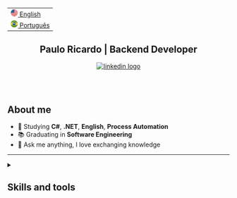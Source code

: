 <html>

<table>
  <tr><td><a href="README-en.md"><img src="./assets/us_flag.png" alt="US flag" width="17px"> English</a></td></tr>
  <tr><td><a href="https://github.com/Paulo-Ricard0"><img src="./assets/br_flag.png" alt="Brazil flag" width="17px"> Português</a></td></tr>
</table>

<div id="header">
  <h2 align="center">
    Paulo Ricardo | Backend Developer
  </h2>
</div>


<div id="badges" align="center">
  <a target="_blank" href="https://www.linkedin.com/in/paulo-ricardo-magalh%C3%A3es">
    <img src="https://img.shields.io/static/v1?message=LinkedIn&logo=linkedin&label=&color=4089ea&logoColor=white&labelColor=&style=for-the-badge" alt="linkedin logo"/>
  </a>
</div>

</br></br>

## About me

- 🌱 Studying **C#**, **.NET**, **English**, **Process Automation**
- 📚 Graduating in **Software Engineering**
- 💬 Ask me anything, I love exchanging knowledge

---

<details>
  <summary>
    <h2>Skills and tools</h2>
  </summary>

### Programming Languages
- **C#**
- **JavaScript**
- **TypeScript**

### Frameworks and Platforms
- **.NET**
- **ASP.NET Core**
- **Entity Framework Core**

### Automated Testing
- **xUnit**

### Databases
- **SQLServer**
- **MySQL**
- **PostgreSQL**

### Code versioning
- **Git**

### Virtualization and Containers
- **Docker**

### Messaging
- **RabbitMQ**

### Cloud
- **AWS**
- **Google Cloud**
</details>

</html>
